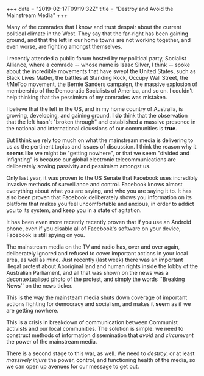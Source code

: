 +++
date = "2019-02-17T09:19:32Z"
title = "Destroy and Avoid the Mainstream Media"
+++

Many of the comrades that I know and trust despair about the current political climate in the West. They say that the far-right has been gaining ground, and that the left in our home towns are not working together, and even worse, are fighting amongst themselves.

I recently attended a public forum hosted by my political party, Socialist Alliance, where a comrade -- whose name is Isaac Silver, I think -- spoke about the incredible movements that have swept the United States, such as Black Lives Matter, the battles at Standing Rock, Occupy Wall Street, the #MeToo movement, the Bernie Sanders campaign, the massive explosion of membership of the Democratic Socialists of America, and so on. I couldn't help thinking that the pessimism of my comrades was mistaken.

I believe that the left in the US, and in my home country of Australia, is growing, developing, and gaining ground. I **do** think that the observation that the left hasn't "broken through" and established a massive presence in the national and international dicussions of our communities is **true**.

But I think we rely too much on what the mainstream media is delivering to us as the pertinent topics and issues of discussion. I think the reason why it **seems** like we might be "getting nowhere", or that we seem "divided and infighting" is because our global electronic telecommunications are deliberately sowing passivity and pessimism amongst us.

Only last year, it was proven to the US Senate that Facebook uses incredibly invasive methods of surveillance and control. Facebook knows almost everything about what you are saying, and who you are saying it to. It has also been proven that Facebook deliberately shows you information on its platform that makes you feel uncomfortable and anxious, in order to addict you to its system, and keep you in a state of agitation.

It has been even more recently recently proven that if you use an Android phone, even if you disable all of Facebook's software on your device, Facebook is still spying on you.

The mainstream media on the TV and radio has, over and over again, deliberately ignored and refused to cover important actions in your local area, as well as mine. Just recently (last week) there was an important illegal protest about Aboriginal land and human rights inside the lobby of the Australian Parliament, and all that was shown on the news was a decontextualised photo of the protest, and simply the words ``Breaking News'' on the news ticker.

This is the way the mainsteam media shuts down coverage of important actions fighting for democracy and socialism, and makes it **seem** as if we are getting nowhere.

This is a crisis in breakdown of communication between Communist activists and our local communities. The solution is simple: we need to construct methods of information dissemination that _avoid_ and _circumvent_ the power of the mainstream media.

There is a second stage to this war, as well. We need to _destroy_, or at least _massively injure_ the power, control, and functioning health of the media, so we can open up avenues for our message to get out.
